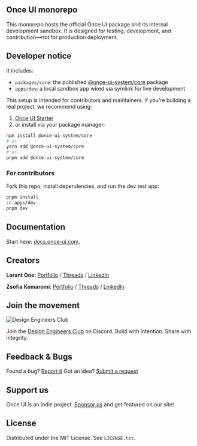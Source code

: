 ## Once UI monorepo

This monorepo hosts the official Once UI package and its internal development sandbox. It is designed for testing, development, and contribution—not for production deployment.

## Developer notice

It includes:

- `packages/core`: the published [@once-ui-system/core](https://www.npmjs.com/package/@once-ui-system/core) package
- `apps/dev`: a local sandbox app wired via symlink for live development

This setup is intended for contributors and maintainers.
If you're building a real project, we recommend using:

1. [Once UI Starter](https://github.com/once-ui-system/starter)
2. or install via your package manager:

```bash
npm install @once-ui-system/core
# or
yarn add @once-ui-system/core
# or
pnpm add @once-ui-system/core
```

### For contributors

Fork this repo, install dependencies, and run the dev test app:

```bash
pnpm install
cd apps/dev
pnpm dev
```

## Documentation

Start here: [docs.once-ui.com](https://docs.once-ui.com/once-ui/quick-start).

## Creators

**Lorant One**: [Portfolio](https://lorant.one) / [Threads](https://www.threads.net/@lorant.one) / [LinkedIn](https://www.linkedin.com/in/lorant-one/)

**Zsofia Komaromi**: [Portfolio](https://zsofia.pro) / [Threads](https://www.threads.net/@zsofia_kom) / [LinkedIn](https://www.linkedin.com/in/zsofiakomaromi/)

## Join the movement

![Design Engineers Club](https://docs.once-ui.com/images/docs/vibe-coding-dark.jpg)

Join the [Design Engineers Club](https://discord.com/invite/5EyAQ4eNdS) on Discord. Build with intention. Share with integrity.

## Feedback & Bugs

Found a bug? [Report it](https://github.com/once-ui-system/core/issues/new?labels=bug&template=bug_report.md)
Got an idea? [Submit a request](https://github.com/once-ui-system/core/issues/new?labels=feature%20request&template=feature_request.md)

## Support us

Once UI is an indie project. [Sponsor us](https://github.com/sponsors/once-ui-system) and get featured on our site!

## License

Distributed under the MIT License. See `LICENSE.txt`.